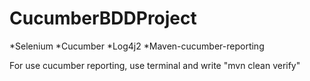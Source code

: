 # CucumberBDDProject

*Selenium
*Cucumber
*Log4j2
*Maven-cucumber-reporting

For use cucumber reporting, use terminal and write "mvn clean verify"
